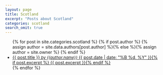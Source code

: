 ```yaml
---
layout: page
title: Scotland
excerpt: "Posts about Scotland"
categories: scotland
search_omit: true
---
```


<ul class="post-list">
{% for post in site.categories.scotland %} 
{% if post.author %}
    {% assign author = site.data.authors[post.author] %}{% else %}{% assign author = site.owner %}
{% endif %}
  <li><article><a href="{{ site.url }}{{ post.url }}">{{ post.title }} <i><font size="2">by {{author.name}}</font></i> <span class="entry-date"><time datetime="{{ post.date | date_to_xmlschema }}">{{ post.date | date: "%B %d, %Y" }}</time></span>{% if post.excerpt %} <span class="excerpt">{{ post.excerpt }}</span>{% endif %}</a></article></li>
{% endfor %}
</ul>
